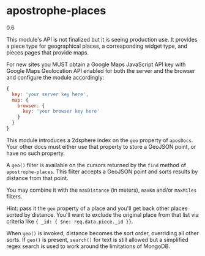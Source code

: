 # apostrophe-places

0.6

This module's API is not finalized but it is seeing production use. It provides a piece type for geographical places,
a corresponding widget type, and pieces pages that provide maps.

For new sites you MUST obtain a Google Maps JavaScript API key with Google Maps Geolocation API enabled for both the server and the browser and configure the module accordingly:

```javascript
{
  key: 'your server key here',
  map: {
    browser: {
      key: 'your browser key here'
    }
  }
}
```

This module introduces a 2dsphere index on the `geo` property of `aposDocs`. Your other docs must either use that property to store a GeoJSON point, or have no such property.

A `geo()` filter is available on the cursors returned by the `find` method of `apostrophe-places`. This filter accepts a GeoJSON point and sorts results by distance from that point.

You may combine it with the `maxDistance` (in meters), `maxKm` and/or `maxMiles` filters.

Hint: pass it the `geo` property of a place and you'll get back other places sorted by distance. You'll want to exclude the original place from that list via criteria like `{ _id: { $ne: req.data.piece._id }}`.

When `geo()` is invoked, distance becomes the sort order, overriding all other sorts. If `geo()` is present, `search()` for text is still allowed but a simplified regex search is used to work around the limitations of MongoDB.
